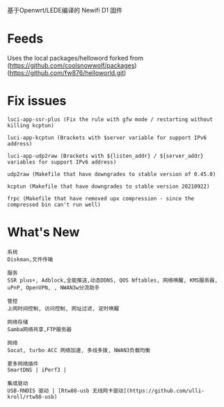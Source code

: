 基于Openwrt/LEDE编译的 Newifi D1 固件

# Feeds
Uses the local packages/helloword forked from (https://github.com/coolsnowwolf/packages) (https://github.com/fw876/helloworld.git)

# Fix issues

```
luci-app-ssr-plus (Fix the rule with gfw mode / restarting without killing kcptun)

luci-app-kcptun (Brackets with $server variable for support IPv6 address)

luci-app-udp2raw (Brackets with ${listen_addr} / ${server_addr} variables for support IPv6 address)

udp2raw (Makefile that have downgrades to stable version of 0.45.0)

kcptun (Makefile that have downgrades to stable version 20210922)

frpc (Makefile that have removed upx compression - since the compressed bin can't run well)
```

# What's New
```
系统
Diskman,文件传输

服务
SSR plus+, Adblock,全能推送,动态DDNS, QOS Nftables, 网络唤醒, KMS服务器, uPnP, OpenVPN, , NWAN3w分流助手

管控
上网时间控制, 访问控制, 网址过滤, 定时唤醒

网络存储
Samba网络共享,FTP服务器

网络
Socat, turbo ACC 网络加速, 多线多拨, NWAN3负载均衡

更多网络插件
SmartDNS | iPerf3 |

集成驱动
USB-RNDIS 驱动 | [Rtw88-usb 无线网卡驱动](https://github.com/ulli-kroll/rtw88-usb)
